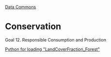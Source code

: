 [Data Commons](../)

# Conservation

Goal 12. Responsible Consumption and Production

[Python for loading "LandCoverFraction_Forest"](../../docs/conservation/)